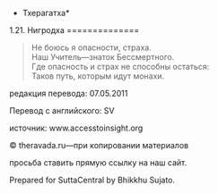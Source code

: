 * Тхерагатха*

1\.21\. Нигродха
\=\=\=\=\=\=\=\=\=\=\=\=\=\=

> Не боюсь я опасности, страха\.  
> Наш Учитель—знаток Бессмертного\.  
> Где опасность и страх не способны остаться:  
> Таков путь, которым идут монахи\.

редакция перевода: 07\.05\.2011

Перевод с английского: SV

источник: www\.accesstoinsight\.org

© theravada\.ru—при копировании материалов

просьба ставить прямую ссылку на наш сайт\.

Prepared for SuttaCentral by Bhikkhu Sujato\.